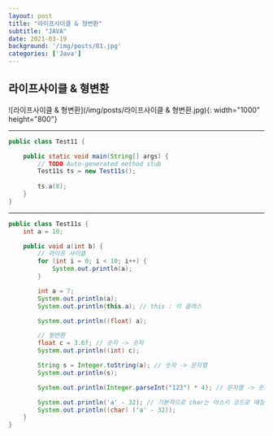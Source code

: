 ```yaml
---
layout: post
title: "라이프사이클 & 형변환"
subtitle: "JAVA"
date: 2021-03-19
background: '/img/posts/01.jpg'
categories: ['Java']
---
```




## 라이프사이클 & 형변환

![라이프사이클 & 형변환](/img/posts/라이프사이클 & 형변환.jpg){: width="1000" height="800"}

-----



```java
public class Test11 {

	public static void main(String[] args) {
		// TODO Auto-generated method stub
		Test11s ts = new Test11s();
		
		ts.a(8);
	}
}
```

-----



```java
public class Test11s {
	int a = 10;

	public void a(int b) {
		// 라이프 사이클
		for (int i = 0; i < 10; i++) {
			System.out.println(a);
		}

		int a = 7;
		System.out.println(a);
		System.out.println(this.a); // this : 이 클래스

		System.out.println((float) a);

		// 형변환
		float c = 3.6f; // 숫자 -> 숫자
		System.out.println((int) c);

		String s = Integer.toString(a); // 숫자 -> 문자열
		System.out.println(s);

		System.out.println(Integer.parseInt("123") * 4); // 문자열 -> 숫자

		System.out.println('a' - 32); // 기본적으로 char는 아스키 코드로 매칭돼서 숫자화되어있음. 따라서 숫자계산이 가능
		System.out.println((char) ('a' - 32));
	}
}
```

